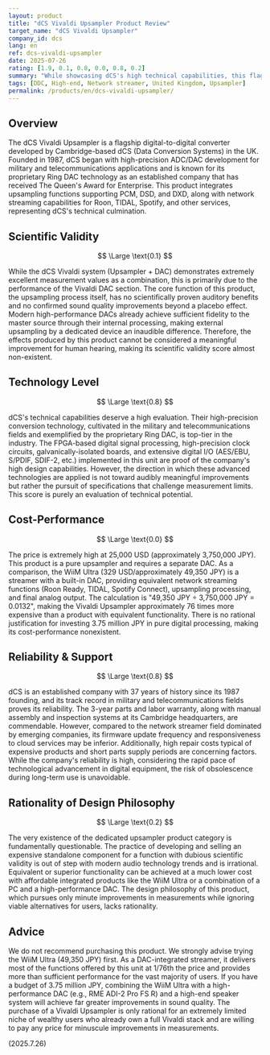 ```yaml
---
layout: product
title: "dCS Vivaldi Upsampler Product Review"
target_name: "dCS Vivaldi Upsampler"
company_id: dcs
lang: en
ref: dcs-vivaldi-upsampler
date: 2025-07-26
rating: [1.9, 0.1, 0.8, 0.0, 0.8, 0.2]
summary: "While showcasing dCS's high technical capabilities, this flagship upsampler's core function lacks scientific validity. With equivalent functionality available at 1/76th the price, its existence as a dedicated device is questionable."
tags: [DDC, High-end, Network streamer, United Kingdom, Upsampler]
permalink: /products/en/dcs-vivaldi-upsampler/
---
```

## Overview

The dCS Vivaldi Upsampler is a flagship digital-to-digital converter developed by Cambridge-based dCS (Data Conversion Systems) in the UK. Founded in 1987, dCS began with high-precision ADC/DAC development for military and telecommunications applications and is known for its proprietary Ring DAC technology as an established company that has received The Queen's Award for Enterprise. This product integrates upsampling functions supporting PCM, DSD, and DXD, along with network streaming capabilities for Roon, TIDAL, Spotify, and other services, representing dCS's technical culmination.

## Scientific Validity

$$ \Large \text{0.1} $$

While the dCS Vivaldi system (Upsampler + DAC) demonstrates extremely excellent measurement values as a combination, this is primarily due to the performance of the Vivaldi DAC section. The core function of this product, the upsampling process itself, has no scientifically proven auditory benefits and no confirmed sound quality improvements beyond a placebo effect. Modern high-performance DACs already achieve sufficient fidelity to the master source through their internal processing, making external upsampling by a dedicated device an inaudible difference. Therefore, the effects produced by this product cannot be considered a meaningful improvement for human hearing, making its scientific validity score almost non-existent.

## Technology Level

$$ \Large \text{0.8} $$

dCS's technical capabilities deserve a high evaluation. Their high-precision conversion technology, cultivated in the military and telecommunications fields and exemplified by the proprietary Ring DAC, is top-tier in the industry. The FPGA-based digital signal processing, high-precision clock circuits, galvanically-isolated boards, and extensive digital I/O (AES/EBU, S/PDIF, SDIF-2, etc.) implemented in this unit are proof of the company's high design capabilities. However, the direction in which these advanced technologies are applied is not toward audibly meaningful improvements but rather the pursuit of specifications that challenge measurement limits. This score is purely an evaluation of technical potential.

## Cost-Performance

$$ \Large \text{0.0} $$

The price is extremely high at 25,000 USD (approximately 3,750,000 JPY). This product is a pure upsampler and requires a separate DAC. As a comparison, the WiiM Ultra (329 USD/approximately 49,350 JPY) is a streamer with a built-in DAC, providing equivalent network streaming functions (Roon Ready, TIDAL, Spotify Connect), upsampling processing, and final analog output. The calculation is "49,350 JPY ÷ 3,750,000 JPY = 0.0132", making the Vivaldi Upsampler approximately 76 times more expensive than a product with equivalent functionality. There is no rational justification for investing 3.75 million JPY in pure digital processing, making its cost-performance nonexistent.

## Reliability & Support

$$ \Large \text{0.8} $$

dCS is an established company with 37 years of history since its 1987 founding, and its track record in military and telecommunications fields proves its reliability. The 3-year parts and labor warranty, along with manual assembly and inspection systems at its Cambridge headquarters, are commendable. However, compared to the network streamer field dominated by emerging companies, its firmware update frequency and responsiveness to cloud services may be inferior. Additionally, high repair costs typical of expensive products and short parts supply periods are concerning factors. While the company's reliability is high, considering the rapid pace of technological advancement in digital equipment, the risk of obsolescence during long-term use is unavoidable.

## Rationality of Design Philosophy

$$ \Large \text{0.2} $$

The very existence of the dedicated upsampler product category is fundamentally questionable. The practice of developing and selling an expensive standalone component for a function with dubious scientific validity is out of step with modern audio technology trends and is irrational. Equivalent or superior functionality can be achieved at a much lower cost with affordable integrated products like the WiiM Ultra or a combination of a PC and a high-performance DAC. The design philosophy of this product, which pursues only minute improvements in measurements while ignoring viable alternatives for users, lacks rationality.

## Advice

We do not recommend purchasing this product. We strongly advise trying the WiiM Ultra (49,350 JPY) first. As a DAC-integrated streamer, it delivers most of the functions offered by this unit at 1/76th the price and provides more than sufficient performance for the vast majority of users. If you have a budget of 3.75 million JPY, combining the WiiM Ultra with a high-performance DAC (e.g., RME ADI-2 Pro FS R) and a high-end speaker system will achieve far greater improvements in sound quality. The purchase of a Vivaldi Upsampler is only rational for an extremely limited niche of wealthy users who already own a full Vivaldi stack and are willing to pay any price for minuscule improvements in measurements.

(2025.7.26)
